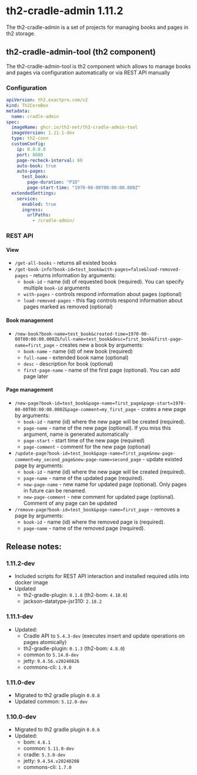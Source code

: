 # th2-cradle-admin 1.11.2

The th2-cradle-admin is a set of projects for managing books and pages in th2 storage.

## th2-cradle-admin-tool (th2 component)

The th2-cradle-admin-tool is th2 component which allows to manage books and pages via configuration automatically or via REST API manually

### Configuration

```yaml
apiVersion: th2.exactpro.com/v2
kind: Th2CoreBox
metadata:
  name: cradle-admin
spec:
  imageName: ghcr.io/th2-net/th2-cradle-admin-tool
  imageVersion: 1.11.1-dev
  type: th2-conn
  customConfig:
    ip: 0.0.0.0
    port: 8080
    page-recheck-interval: 60
    auto-book: true
    auto-pages:
      test_book:
        page-duration: "P1D"
        page-start-time: "1970-00-00T00:00:00.000Z"
  extendedSettings:
    service:
      enabled: true
      ingress:
        urlPaths:
          - /cradle-admin/
```

### REST API

#### View

* `/get-all-books` - returns all existed books
* `/get-book-info?book-id=test_book&with-pages=false&load-removed-pages` - returns information by arguments:
  * `book-id` - name (id) of requested book (required). You can specify multiple `book-id` arguments
  * `with-pages` - controls respond information about pages (optional)
  * `load-removed-pages` - this flag controls respond information about pages marked as removed (optional)

#### Book management 

* `/new-book?book-name=test_book&created-time=1970-00-00T00:00:00.000Z&full-name=test_book&desc=first_book&first-page-name=first_page` - creates new a book by arguments:
  * `book-name` - name (id) of new book (required)
  * `full-name` - extended book name (optional)
  * `desc` - description for book (optional)
  * `first-page-name` - name of the first page (optional). You can add page later

#### Page management

* `/new-page?book-id=test_book&page-name=first_page&page-start=1970-00-00T00:00:00.000Z&page-comment=my_first_page` - crates a new page by arguments:
  * `book-id` - name (id) where the new page will be created (required).
  * `page-name` - name of the new page (optional). If you miss this argument, name is generated automatically 
  * `page-start` - start time of the new page (required)
  * `page-comment` - comment for the new page (optional)
* `/update-page?book-id=test_book&page-name=first_page&new-page-comment=my_second_page&new-page-name=second_page` - update existed page by arguments:
  * `book-id` - name (id) where the new page will be created (required).
  * `page-name` - name of the updated page (required).
  * `new-page-name` - new name for updated page (optional). Only pages in future can be renamed.
  * `new-page-comment` - new comment for updated page (optional). Comment of any page can be updated  
* `/remove-page?book-id=test_book&page-name=first_page` - removes a page by arguments:
  * `book-id` - name (id) where the removed page is (required).
  * `page-name` - name of the removed page (required).

## Release notes:

### 1.11.2-dev

* Included scripts for REST API interaction and installed required utils into docker image 
* Updated 
  * th2-gradle-plugin: `0.1.8` (th2-bom: `4.10.0`)
  * jackson-datatype-jsr310: `2.18.2`

### 1.11.1-dev
* Updated:
  * Cradle API to `5.4.3-dev` (executes insert and update operations on pages atomically)
  * th2-gradle-plugin: `0.1.3` (th2-bom: `4.8.0`)
  * common to `5.14.0-dev`
  * jetty: `9.4.56.v20240826`
  * commons-cli: `1.9.0`

### 1.11.0-dev
* Migrated to th2 gradle plugin `0.0.8`
* Updated common: `5.12.0-dev`

### 1.10.0-dev
* Migrated to th2 gradle plugin `0.0.6`
* Updated:
  * bom: `4.6.1`
  * common: `5.11.0-dev`
  * cradle: `5.3.0-dev`
  * jetty: `9.4.54.v20240208`
  * commons-cli: `1.7.0`